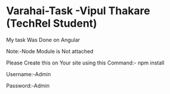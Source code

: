 # Varahai-Task -Vipul Thakare (TechRel Student)


 My task Was Done on Angular  


 Note:-Node Module is Not attached 


 Please Create this on Your site using this Command:- npm install 
 
  Username:-Admin
 
  Password:-Admin
 
 

